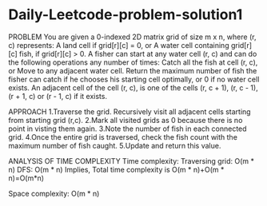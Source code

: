 # Daily-Leetcode-problem-solution1
PROBLEM
You are given a 0-indexed 2D matrix grid of size m x n, where (r, c) represents:
A land cell if grid[r][c] = 0, or
A water cell containing grid[r][c] fish, if grid[r][c] > 0.
A fisher can start at any water cell (r, c) and can do the following operations any number of times:
Catch all the fish at cell (r, c), or
Move to any adjacent water cell.
Return the maximum number of fish the fisher can catch if he chooses his starting cell optimally, or 0 if no water cell exists.
An adjacent cell of the cell (r, c), is one of the cells (r, c + 1), (r, c - 1), (r + 1, c) or (r - 1, c) if it exists.

APPROACH
1.Traverse the grid. Recursively visit all adjacent cells starting from starting grid (r,c).
2.Mark all visited grids as 0 because there is no point in visting them again.
3.Note the number of fish in each connected grid.
4.Once the entire grid is traversed, check the fish count with the maximum number of fish caught.
5.Update and return this value.

ANALYSIS OF TIME COMPLEXITY
Time complexity:
Traversing grid: O(m * n)
DFS: O(m * n)
Implies, Total time complexity is O(m * n)+O(m * n)=O(m*n)

Space complexity:
O(m * n)
